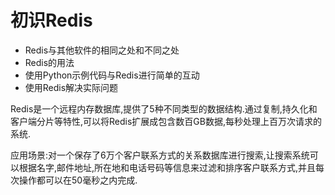 # 初识Redis
* Redis与其他软件的相同之处和不同之处
* Redis的用法
* 使用Python示例代码与Redis进行简单的互动
* 使用Redis解决实际问题

Redis是一个远程内存数据库,提供了5种不同类型的数据结构.通过复制,持久化和客户端分片等特性,可以将Redis扩展成包含数百GB数据,每秒处理上百万次请求的系统.

应用场景:对一个保存了6万个客户联系方式的关系数据库进行搜索,让搜索系统可以根据名字,邮件地址,所在地和电话号码等信息来过滤和排序客户联系方式,并且每次操作都可以在50毫秒之内完成.

